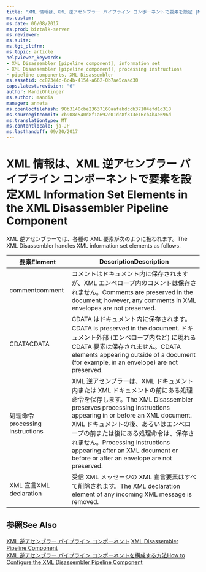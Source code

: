 ```yaml
---
title: "XML 情報は、XML 逆アセンブラー パイプライン コンポーネントで要素を設定 |Microsoft ドキュメント"
ms.custom: 
ms.date: 06/08/2017
ms.prod: biztalk-server
ms.reviewer: 
ms.suite: 
ms.tgt_pltfrm: 
ms.topic: article
helpviewer_keywords:
- XML Disassembler [pipeline component], information set
- XML Disassembler [pipeline component], processing instructions
- pipeline components, XML Disassembler
ms.assetid: cc82344c-6c4b-4154-a662-0b7ae5caad30
caps.latest.revision: "6"
author: MandiOhlinger
ms.author: mandia
manager: anneta
ms.openlocfilehash: 90b3140cbe23637160aafabdccb37104efd1d318
ms.sourcegitcommit: cb908c540d8f1a692d01dc8f313e16cb4b4e696d
ms.translationtype: MT
ms.contentlocale: ja-JP
ms.lasthandoff: 09/20/2017
---
```

# <a name="xml-information-set-elements-in-the-xml-disassembler-pipeline-component"></a><span data-ttu-id="6b805-102">XML 情報は、XML 逆アセンブラー パイプライン コンポーネントで要素を設定</span><span class="sxs-lookup"><span data-stu-id="6b805-102">XML Information Set Elements in the XML Disassembler Pipeline Component</span></span>
<span data-ttu-id="6b805-103">XML 逆アセンブラーでは、各種の XML 要素が次のように扱われます。</span><span class="sxs-lookup"><span data-stu-id="6b805-103">The XML Disassembler handles XML information set elements as follows.</span></span>  
  
|<span data-ttu-id="6b805-104">要素</span><span class="sxs-lookup"><span data-stu-id="6b805-104">Element</span></span>|<span data-ttu-id="6b805-105">Description</span><span class="sxs-lookup"><span data-stu-id="6b805-105">Description</span></span>|  
|-------------|-----------------|  
|<span data-ttu-id="6b805-106">comment</span><span class="sxs-lookup"><span data-stu-id="6b805-106">comment</span></span>|<span data-ttu-id="6b805-107">コメントはドキュメント内に保存されますが、XML エンべロープ内のコメントは保存されません。</span><span class="sxs-lookup"><span data-stu-id="6b805-107">Comments are preserved in the document; however, any comments in XML envelopes are not preserved.</span></span>|  
|<span data-ttu-id="6b805-108">CDATA</span><span class="sxs-lookup"><span data-stu-id="6b805-108">CDATA</span></span>|<span data-ttu-id="6b805-109">CDATA はドキュメント内に保存されます。</span><span class="sxs-lookup"><span data-stu-id="6b805-109">CDATA is preserved in the document.</span></span> <span data-ttu-id="6b805-110">ドキュメント外部 (エンベロープ内など) に現れる CDATA 要素は保存されません。</span><span class="sxs-lookup"><span data-stu-id="6b805-110">CDATA elements appearing outside of a document (for example, in an envelope) are not preserved.</span></span>|  
|<span data-ttu-id="6b805-111">処理命令</span><span class="sxs-lookup"><span data-stu-id="6b805-111">processing instructions</span></span>|<span data-ttu-id="6b805-112">XML 逆アセンブラーは、XML ドキュメント内または XML ドキュメントの前にある処理命令を保存します。</span><span class="sxs-lookup"><span data-stu-id="6b805-112">The XML Disassembler preserves processing instructions appearing in or before an XML document.</span></span> <span data-ttu-id="6b805-113">XML ドキュメントの後、あるいはエンベロープの前または後にある処理命令は、保存されません。</span><span class="sxs-lookup"><span data-stu-id="6b805-113">Processing instructions appearing after an XML document or before or after an envelope are not preserved.</span></span>|  
|<span data-ttu-id="6b805-114">XML 宣言</span><span class="sxs-lookup"><span data-stu-id="6b805-114">XML declaration</span></span>|<span data-ttu-id="6b805-115">受信 XML メッセージの XML 宣言要素はすべて削除されます。</span><span class="sxs-lookup"><span data-stu-id="6b805-115">The XML declaration element of any incoming XML message is removed.</span></span>|  
  
## <a name="see-also"></a><span data-ttu-id="6b805-116">参照</span><span class="sxs-lookup"><span data-stu-id="6b805-116">See Also</span></span>  
 <span data-ttu-id="6b805-117">[XML 逆アセンブラー パイプライン コンポーネント](../core/xml-disassembler-pipeline-component.md) </span><span class="sxs-lookup"><span data-stu-id="6b805-117">[XML Disassembler Pipeline Component](../core/xml-disassembler-pipeline-component.md) </span></span>  
 [<span data-ttu-id="6b805-118">XML 逆アセンブラー パイプライン コンポーネントを構成する方法</span><span class="sxs-lookup"><span data-stu-id="6b805-118">How to Configure the XML Disassembler Pipeline Component</span></span>](../core/how-to-configure-the-xml-disassembler-pipeline-component.md)